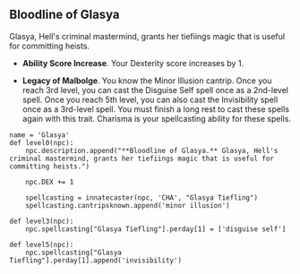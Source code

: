 ## Bloodline of Glasya
Glasya, Hell's criminal mastermind, grants her tiefiings magic that is useful for committing heists.

* **Ability Score Increase**. Your Dexterity score increases by 1.

* **Legacy of Malbolge**. You know the Minor Illusion cantrip. Once you reach 3rd level, you can cast the Disguise Self spell once as a 2nd-level spell. Once you reach 5th level, you can also cast the Invisibility spell once as a 3rd-level spell. You must finish a long rest to cast these spells again with this trait. Charisma is your spellcasting ability for these spells.

```
name = 'Glasya'
def level0(npc):
    npc.description.append("**Bloodline of Glasya.** Glasya, Hell's criminal mastermind, grants her tiefiings magic that is useful for committing heists.")

    npc.DEX += 1

    spellcasting = innatecaster(npc, 'CHA', "Glasya Tiefling")
    spellcasting.cantripsknown.append('minor illusion')

def level3(npc):
    npc.spellcasting["Glasya Tiefling"].perday[1] = ['disguise self']

def level5(npc):
    npc.spellcasting["Glasya Tiefling"].perday[1].append('invisibility')
```
